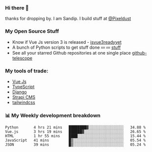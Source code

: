 ### Hi there 👋

thanks for dropping by.
I am Sandip. I build stuff at [@Pixeldust](github.com/pixeldust-in/)

###  **My Open Source Stuff**

 - Know if Vue Js version 3 is released -  [isvue3readyyet](https://github.com/sandiprb/isvue3readyyet)
 - A bunch of Python scripts to get stuff done 💤 💤 [stuff](https://github.com/sandiprb/stuff)
 - See all your starred Github repositories at one single place [github-telescope](https://github.com/sandiprb/github-telescope)



###  **My tools of trade:**
 - [Vue Js](https://github.com/vuejs/vue/)
 - [TypeScript](https://github.com/microsoft/TypeScript)
 - [Django](github.com/django/django)
 - [Strapi CMS](github.com/strapi/strapi)
 - [tailwindcss](https://github.com/tailwindlabs/tailwindcss)


###  📊 **My Weekly development breakdown**
<!--START_SECTION:waka-->
```text
Python       4 hrs 21 mins   ████████▓░░░░░░░░░░░░░░░░   34.88 % 
Vue.js       3 hrs 19 mins   ██████▓░░░░░░░░░░░░░░░░░░   26.65 % 
HTML         1 hr 55 mins    ████░░░░░░░░░░░░░░░░░░░░░   15.44 % 
JavaScript   41 mins         █▒░░░░░░░░░░░░░░░░░░░░░░░   05.54 % 
JSON         39 mins         █▒░░░░░░░░░░░░░░░░░░░░░░░   05.24 % 
```
<!--END_SECTION:waka-->
